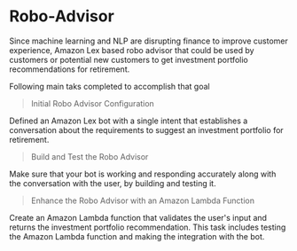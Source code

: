 # Robo-Advisor

Since machine learning and NLP are disrupting finance to improve customer experience, Amazon Lex based robo advisor that could be used by customers or potential new customers to get investment portfolio recommendations for retirement.

Following main taks completed to accomplish that goal

> Initial Robo Advisor Configuration

Defined an Amazon Lex bot with a single intent that establishes a conversation about the requirements to suggest an investment portfolio for retirement.

> Build and Test the Robo Advisor

Make sure that your bot is working and responding accurately along with the conversation with the user, by building and testing it.

> Enhance the Robo Advisor with an Amazon Lambda Function

Create an Amazon Lambda function that validates the user's input and returns the investment portfolio recommendation. This task includes testing the Amazon Lambda function and making the integration with the bot.
